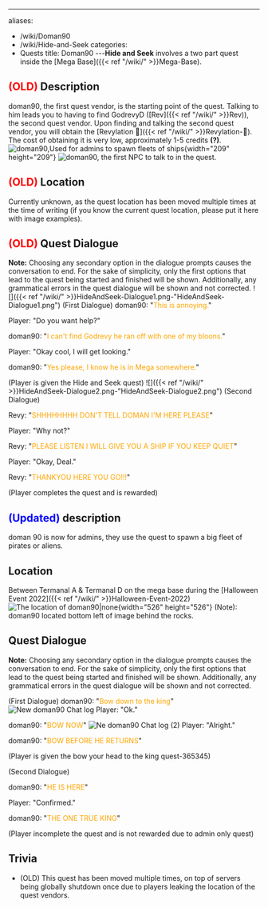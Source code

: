 ---
aliases:
- /wiki/Doman90
- /wiki/Hide-and-Seek
categories:
- Quests
title: Doman90
---**Hide and Seek** involves a two part quest inside the [Mega Base]({{< ref "/wiki/" >}}Mega-Base).

## <span style="color:red">(OLD)</span> Description 

doman90, the first quest vendor, is the starting point of the quest. Talking to him leads you to having to find GodrevyD ([Rev]({{< ref "/wiki/" >}}Rev)), the second quest vendor. Upon finding and talking the second quest vendor, you will obtain the [Revylation 🦍]({{< ref "/wiki/" >}}Revylation-🦍). The cost of obtaining it is very low, approximately 1-5 credits **(?)**. ![doman90,Used for admins to spawn
fleets of
ships](Doman90-1.png "doman90,Used for admins to spawn fleets of ships"){width="209" height="209"} ![doman90, the first NPC to talk to in the
quest.](HaS_QuestVendor1.png "doman90, the first NPC to talk to in the quest.")

## <span style="color:red">(OLD)</span> Location 

Currently unknown, as the quest location has been moved multiple times at the time of writing (if you know the current quest location, please put it here with image examples).

## <span style="color:red">(OLD)</span> Quest Dialogue 

**Note:** Choosing any secondary option in the dialogue prompts causes the conversation to end. For the sake of simplicity, only the first options that lead to the quest being started and finished will be shown. Additionally, any grammatical errors in the quest dialogue will be shown and not corrected. ![]({{< ref "/wiki/" >}}HideAndSeek-Dialogue1.png-"HideAndSeek-Dialogue1.png") (First Dialogue) doman90: "<span style="color:orange">This is annoying.</span>"

Player: "Do you want help?"

doman90: "<span style="color:orange">I can't find Godrevy he ran off with one of my bloons.</span>"

Player: "Okay cool, I will get looking."

doman90: "<span style="color:orange">Yes please, I know he is in Mega somewhere.</span>"

(Player is given the Hide and Seek quest) ![]({{< ref "/wiki/" >}}HideAndSeek-Dialogue2.png-"HideAndSeek-Dialogue2.png") (Second Dialogue)

Revy: "<span style="color:orange">SHHHHHHHH DON'T TELL DOMAN I'M HERE PLEASE</span>"

Player: "Why not?"

Revy: "<span style="color:orange">PLEASE LISTEN I WILL GIVE YOU A SHIP IF YOU KEEP QUIET</span>"

Player: "Okay, Deal."

Revy: "<span style="color:orange">THANKYOU HERE YOU GO!!!</span>"

(Player completes the quest and is rewarded)

## <span style="color:blue">(Updated)</span> description 

doman 90 is now for admins, they use the quest to spawn a big fleet of pirates or aliens.

## Location

Between Termanal A & Termanal D on the mega base during the [Halloween Event 2022]({{< ref "/wiki/" >}}Halloween-Event-2022) ![The location of
doman90|none](FOUNDHIM.png "The location of doman90|none"){width="526" height="526"} (Note): doman90 located bottom left of image behind the rocks.

## Quest Dialogue 

**Note:** Choosing any secondary option in the dialogue prompts causes the conversation to end. For the sake of simplicity, only the first options that lead to the quest being started and finished will be shown. Additionally, any grammatical errors in the quest dialogue will be shown and not corrected.

(First Dialogue) doman90: "<span style="color:orange">Bow down to the king</span>" ![New doman90 Chat
log](Doman90-script.png "New doman90 Chat log") Player: "Ok."

doman90: "<span style="color:orange">BOW NOW</span>" ![Ne doman90 Chat log
(2)](Doman90-script-1.png "Ne doman90 Chat log (2)") Player: "Alright."

doman90: "<span style="color:orange">BOW BEFORE HE RETURNS</span>"

(Player is given the bow your head to the king quest-365345)

(Second Dialogue)

doman90: "<span style="color:orange">HE IS HERE</span>"

Player: "Confirmed."

doman90: "<span style="color:orange">THE ONE TRUE KING</span>"

(Player incomplete the quest and is not rewarded due to admin only quest)

## Trivia

- (OLD) This quest has been moved multiple times, on top of servers being globally shutdown once due to players leaking the location of the quest vendors.